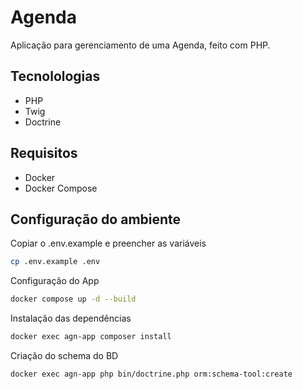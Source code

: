 # Agenda
Aplicação para gerenciamento de uma Agenda, feito com PHP.

## Tecnolologias
- PHP
- Twig
- Doctrine

## Requisitos
- Docker
- Docker Compose

## Configuração do ambiente
Copiar o .env.example e preencher as variáveis
```sh
cp .env.example .env
```

Configuração do App
```sh
docker compose up -d --build
```

Instalação das dependências
```sh
docker exec agn-app composer install
```

Criação do schema do BD
```sh
docker exec agn-app php bin/doctrine.php orm:schema-tool:create
```
